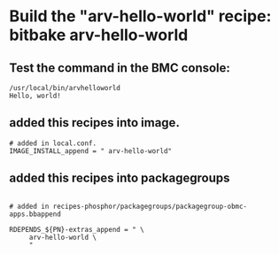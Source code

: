 # Build the "arv-hello-world" recipe: bitbake arv-hello-world

## Test the command in the BMC console: 
```
/usr/local/bin/arvhelloworld
Hello, world!

```
## added this recipes into image.
```
# added in local.conf. 
IMAGE_INSTALL_append = " arv-hello-world"

```
## added this recipes into packagegroups
```

# added in recipes-phosphor/packagegroups/packagegroup-obmc-apps.bbappend

RDEPENDS_${PN}-extras_append = " \
     arv-hello-world \
     "
```
